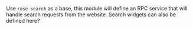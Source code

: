 Use `rose-search` as a base, this module will define an RPC service that will handle search requests from the website.
Search widgets can also be defined here?